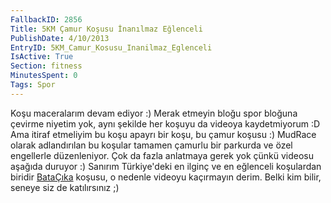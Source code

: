 ```yaml
---
FallbackID: 2856
Title: 5KM Çamur Koşusu İnanılmaz Eğlenceli
PublishDate: 4/10/2013
EntryID: 5KM_Camur_Kosusu_Inanilmaz_Eglenceli
IsActive: True
Section: fitness
MinutesSpent: 0
Tags: Spor
---
```

Koşu maceralarım devam ediyor :) Merak etmeyin bloğu spor bloğuna
çevirme niyetim yok, aynı şekilde her koşuyu da videoya kaydetmiyorum :D
Ama itiraf etmeliyim bu koşu apayrı bir koşu, bu çamur koşusu :) MudRace
olarak adlandırılan bu koşular tamamen çamurlu bir parkurda ve özel
engellerle düzenleniyor. Çok da fazla anlatmaya gerek yok çünkü videosu
aşağıda duruyor :) Sanırım Türkiye'deki en ilginç ve en eğlenceli
koşulardan biridir [BataÇıka](http://www.batacika.com) koşusu, o nedenle
videoyu kaçırmayın derim. Belki kim bilir, seneye siz de katılırsınız ;)



